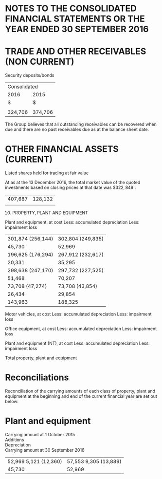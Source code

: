 # NOTES TO THE CONSOLIDATED FINANCIAL STATEMENTS OR THE YEAR ENDED 30 SEPTEMBER 2016

# TRADE AND OTHER RECEIVABLES (NON CURRENT)

Security deposits/bonds

<table><tr><td colspan="2">Consolidated</td></tr><tr><td>2016</td><td>2015</td></tr><tr><td>$</td><td>$</td></tr><tr><td></td><td></td></tr><tr><td>324,706</td><td>374,706</td></tr></table>

The Group believes that all outstanding receivables can be recovered when due and there are no past receivables due as at the balance sheet date.

# OTHER FINANCIAL ASSETS (CURRENT)

Listed shares held for trading at fair value

At as at the 13 December 2016, the total market value of the quoted investments based on closing prices at that date was $\$ 322,849$ .

<table><tr><td>407,687</td><td>128,132</td></tr><tr><td></td><td></td></tr></table>

10. PROPERTY, PLANT AND EQUIPMENT

Plant and equipment, at cost Less: accumulated depreciation Less: impairment loss

<table><tr><td>301,874 (256,144)</td><td>302,804 (249,835)</td></tr><tr><td>45,730</td><td>52,969</td></tr><tr><td>196,625 (176,294)</td><td>267,912 (232,617)</td></tr><tr><td>20,331</td><td>35,295</td></tr><tr><td>298,638 (247,170)</td><td>297,732 (227,525)</td></tr><tr><td>51,468</td><td>70,207</td></tr><tr><td>73,708 (47,274)</td><td>73,708 (43,854)</td></tr><tr><td>26,434</td><td>29,854</td></tr><tr><td>143,963</td><td>188,325</td></tr></table>

Motor vehicles, at cost Less: accumulated depreciation Less: impairment loss

Office equipment, at cost Less: accumulated depreciation Less: impairment loss

Plant and equipment (NT), at cost Less: accumulated depreciation Less: impairment loss

Total property, plant and equipment

# Reconciliations

Reconciliation of the carrying amounts of each class of property, plant and equipment at the beginning and end of the current financial year are set out below:

# Plant and equipment

Carrying amount at 1 October 2015   
Additions   
Depreciation   
Carrying amount at 30 September 2016

<table><tr><td>52,969 5,121 (12,360)</td><td>57,553 9,305 (13,889)</td></tr><tr><td>45,730</td><td>52,969</td></tr></table>